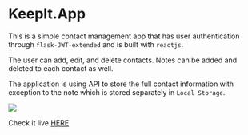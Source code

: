 # KeepIt.App

This is a simple contact management app that has user authentication through `flask-JWT-extended` and is built with `reactjs`.

The user can add, edit, and delete contacts. Notes can be added and deleted to each contact as well.

The application is using API to store the full contact information with exception to the note which is stored separately in `Local Storage`.

![](https://i.imgur.com/unbodqW.gif)

Check it live [HERE](https://keep-itapp.herokuapp.com/)

